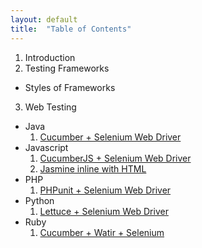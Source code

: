 ```yaml
---
layout: default
title:  "Table of Contents"
---
```

1. Introduction
2. Testing Frameworks
  * Styles of Frameworks
3. Web Testing
  * Java
    1. [Cucumber + Selenium Web Driver](/book/web_testing/java/cucumber_selenium.html)
  * Javascript
    1. [CucumberJS + Selenium Web Driver](/book/web_testing/javascript/cucumberjs-selenium.html)
    2. [Jasmine inline with HTML](/book/web_testing/javascript/jasmine_inline_html.html)
  * PHP
    1. [PHPunit + Selenium Web Driver]()
  * Python
    1. [Lettuce + Selenium Web Driver]()
  * Ruby
    1. [Cucumber + Watir + Selenium]()
